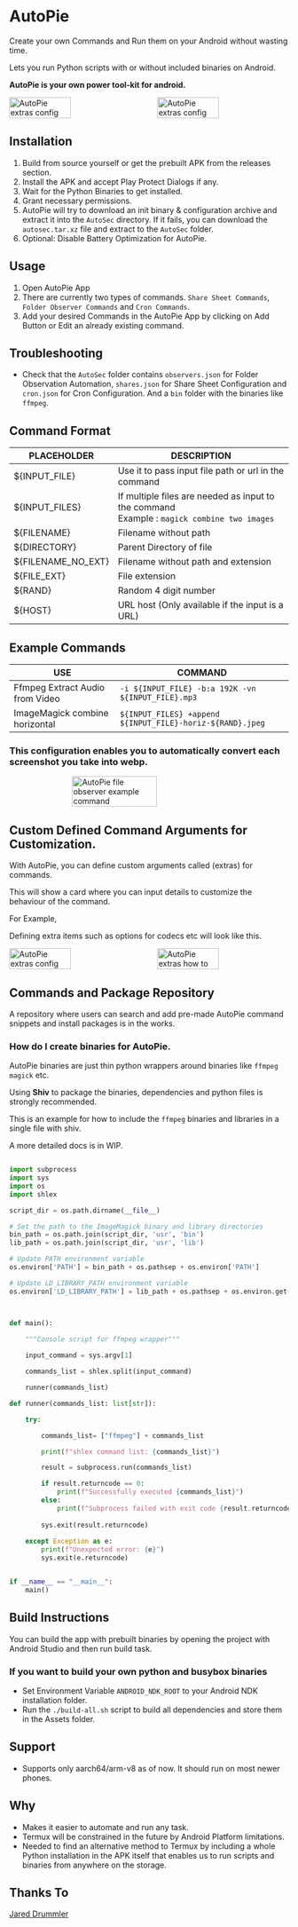 # AutoPie

Create your own Commands and Run them on your Android without wasting time.

Lets you run Python scripts with or without included binaries on Android.

**AutoPie is your own power tool-kit for android.**


<div style="display:flex;flex-direction:row;justify-content:space-between">
<img src="https://github.com/user-attachments/assets/ee74f114-2d02-4c6f-8429-68398764c006" alt="AutoPie extras config" width="47%" height="auto">
<img src="https://github.com/user-attachments/assets/1e996b5f-02e5-46bd-9ff4-78bb886bd410" alt="AutoPie extras config" width="47%" height="auto">
</div>

## Installation

1) Build from source yourself or get the prebuilt APK from the releases section.
2) Install the APK and accept Play Protect Dialogs if any.
3) Wait for the Python Binaries to get installed.
4) Grant necessary permissions.
5) AutoPie will try to download an init binary & configuration archive and extract it into the `AutoSec` directory. If it fails, you can download the `autosec.tar.xz` file and extract to the `AutoSec` folder.
6) Optional: Disable Battery Optimization for AutoPie.

## Usage

1) Open AutoPie App
2) There are currently two types of commands. `Share Sheet Commands`, `Folder Observer Commands` and `Cron Commands`.
3) Add your desired Commands in the AutoPie App by clicking on Add Button or Edit an already existing command.

## Troubleshooting
* Check that the `AutoSec` folder contains `observers.json` for Folder Observation Automation, `shares.json` for Share Sheet Configuration and `cron.json` for Cron Configuration. And a `bin` folder with the binaries like `ffmpeg`.

## Command Format

| PLACEHOLDER        | DESCRIPTION                                                                                     |
|--------------------|-------------------------------------------------------------------------------------------------|
| ${INPUT_FILE}      | Use it to pass input file path or url in the command                                            |
| ${INPUT_FILES}     | If multiple files are needed as input to the command<br/> Example : `magick combine two images` |
| ${FILENAME}        | Filename without path                                                                           |
| ${DIRECTORY}       | Parent Directory of file                                                                        |
| ${FILENAME_NO_EXT} | Filename without path and extension                                                             |
| ${FILE_EXT}        | File extension                                                                                  |
| ${RAND}            | Random 4 digit number                                                                           |
| ${HOST}            | URL host (Only available if the input is a URL)                                                 |

## Example Commands

| USE                             | COMMAND                                                   |
|---------------------------------|-----------------------------------------------------------|
| Ffmpeg Extract Audio from Video | `-i ${INPUT_FILE} -b:a 192K -vn ${INPUT_FILE}.mp3`        |
| ImageMagick combine horizontal  | `${INPUT_FILES} +append ${INPUT_FILE}-horiz-${RAND}.jpeg` |

###  This configuration enables you to automatically convert each screenshot you take into webp.

<div style="display:flex; flex-direction:row; width:100%; justify-content:center; align-items:center">
    <img src="https://github.com/user-attachments/assets/af5a7cb2-0953-4886-97fb-d64a06289677" alt="AutoPie file observer example command" style="width:55%; height:auto">
</div>

## Custom Defined Command Arguments for Customization.

With AutoPie, you can define custom arguments called (extras) for commands.

This will show a card where you can input details to customize the behaviour of the command.

For Example,

Defining extra items such as options for codecs etc will look like this.


<div style="display:flex;flex-direction:row;justify-content:space-between">
<img src="https://github.com/user-attachments/assets/cb7c3010-5270-49a8-9854-1f19b17a6a27" alt="AutoPie extras config" width="47%" height="auto">
<img src="https://github.com/user-attachments/assets/25e2d5a9-bf40-4c23-85ae-8c4dfebe917a" alt="AutoPie extras how to" width="47%" height="auto">

</div>

## Commands and Package Repository

A repository where users can search and add pre-made AutoPie command snippets and install packages is in the works.

### How do I create binaries for AutoPie.

AutoPie binaries are just thin python wrappers around binaries like `ffmpeg` `magick` etc.

Using **Shiv** to package the binaries, dependencies and python files is strongly recommended.

This is an example for how to include the `ffmpeg` binaries and libraries in a single file with shiv.

A more detailed docs is in WIP.

```py

import subprocess
import sys
import os
import shlex

script_dir = os.path.dirname(__file__)

# Set the path to the ImageMagick binary and library directories
bin_path = os.path.join(script_dir, 'usr', 'bin')
lib_path = os.path.join(script_dir, 'usr', 'lib')

# Update PATH environment variable
os.environ['PATH'] = bin_path + os.pathsep + os.environ['PATH']

# Update LD_LIBRARY_PATH environment variable
os.environ['LD_LIBRARY_PATH'] = lib_path + os.pathsep + os.environ.get('LD_LIBRARY_PATH', '')



def main():
    
    """Console script for ffmpeg wrapper"""

    input_command = sys.argv[1]

    commands_list = shlex.split(input_command)

    runner(commands_list)

def runner(commands_list: list[str]):

    try:

        commands_list= ["ffmpeg"] + commands_list

        print(f"shlex command list: {commands_list}")

        result = subprocess.run(commands_list)

        if result.returncode == 0:
            print(f"Successfully executed {commands_list}")
        else:
            print(f"Subprocess failed with exit code {result.returncode} : {commands_list}")
        
        sys.exit(result.returncode)
        
    except Exception as e:
        print(f"Unexpected error: {e}")
        sys.exit(e.returncode)


if __name__ == "__main__":
    main()

```

## Build Instructions

You can build the app with prebuilt binaries by opening the project with Android Studio and then run build task.

### If you want to build your own python and busybox binaries

* Set Environment Variable `ANDROID_NDK_ROOT` to your Android NDK installation folder.
* Run the `./build-all.sh` script to build all dependencies and store them in the Assets folder.


## Support
* Supports only aarch64/arm-v8 as of now. It should run on most newer phones.

## Why

* Makes it easier to automate and run any task.
* Termux will be constrained in the future by Android Platform limitations.
* Needed to find an alternative method to Termux by including a whole Python installation in the APK itself that enables us to run scripts and binaries from anywhere on the storage.


## Thanks To

[Jared Drummler](https://github.com/jaredrummler)




